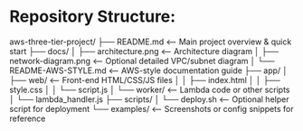# Repository Structure:

aws-three-tier-project/
├── README.md                 <-- Main project overview & quick start
├── docs/
│   ├── architecture.png      <-- Architecture diagram
│   ├── network-diagram.png   <-- Optional detailed VPC/subnet diagram
│   └── README-AWS-STYLE.md   <-- AWS-style documentation guide
├── app/
│   ├── web/                  <-- Front-end HTML/CSS/JS files
│   │   ├── index.html
│   │   ├── style.css
│   │   └── script.js
│   └── worker/               <-- Lambda code or other scripts
│       └── lambda_handler.js
├── scripts/
│   └── deploy.sh             <-- Optional helper script for deployment
└── examples/                 <-- Screenshots or config snippets for reference

